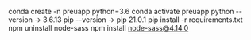 conda create -n preuapp python=3.6
conda activate preuapp
python --version -> 3.6.13
pip --version ->  pip 21.0.1 
pip install -r requirements.txt
npm uninstall node-sass
npm install node-sass@4.14.0